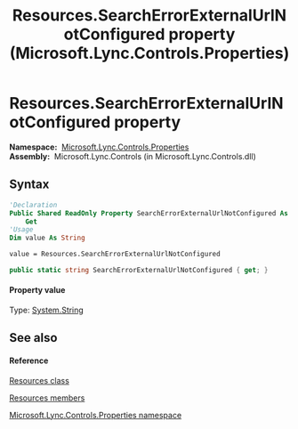 ﻿---
title: Resources.SearchErrorExternalUrlNotConfigured property  (Microsoft.Lync.Controls.Properties)
TOCTitle: 'SearchErrorExternalUrlNotConfigured property '
ms:assetid: P:Microsoft.Lync.Controls.Properties.Resources.SearchErrorExternalUrlNotConfigured_DI_3_UC_OCS14MrefLyncWPF
ms:mtpsurl: https://msdn.microsoft.com/en-us/library/microsoft.lync.controls.properties.resources.searcherrorexternalurlnotconfigured_di_3_uc_ocs14mreflyncwpf(v=office.15)
ms:contentKeyID: 48592212
ms.date: 07/28/2014
mtps_version: v=office.15
f1_keywords:
- Microsoft.Lync.Controls.Properties.Resources.SearchErrorExternalUrlNotConfigured
dev_langs:
- CSharp
- JScript
- VB
- other
---

# Resources.SearchErrorExternalUrlNotConfigured property

**Namespace:**  [Microsoft.Lync.Controls.Properties](microsoft-lync-controls-properties-namespace_1.md)  
**Assembly:**  Microsoft.Lync.Controls (in Microsoft.Lync.Controls.dll)

## Syntax

``` vb
'Declaration
Public Shared ReadOnly Property SearchErrorExternalUrlNotConfigured As String
    Get
'Usage
Dim value As String

value = Resources.SearchErrorExternalUrlNotConfigured
```

``` csharp
public static string SearchErrorExternalUrlNotConfigured { get; }
```

#### Property value

Type: [System.String](http://msdn2.microsoft.com/en-us/library/s1wwdcbf)  

## See also

#### Reference

[Resources class](resources-class-microsoft-lync-controls-properties_1.md)

[Resources members](resources-members-microsoft-lync-controls-properties_1.md)

[Microsoft.Lync.Controls.Properties namespace](microsoft-lync-controls-properties-namespace_1.md)

